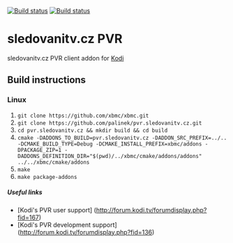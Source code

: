 [![Build status](https://travis-ci.org/palinek/pvr.sledovanitv.cz.svg?branch=master)](https://travis-ci.org/palinek/pvr.sledovanitv.cz)
[![Build status](https://ci.appveyor.com/api/projects/status/02qaoie8tcv4klnf/branch/master?svg=true)](https://ci.appveyor.com/project/palinek/pvr-sledovanitv-cz/branch/master)

# sledovanitv.cz PVR
sledovanitv.cz PVR client addon for [Kodi](http://kodi.tv)

## Build instructions

### Linux

1. `git clone https://github.com/xbmc/xbmc.git`
2. `git clone https://github.com/palinek/pvr.sledovanitv.cz.git`
3. `cd pvr.sledovanitv.cz && mkdir build && cd build`
4. `cmake -DADDONS_TO_BUILD=pvr.sledovanitv.cz -DADDON_SRC_PREFIX=../.. -DCMAKE_BUILD_TYPE=Debug -DCMAKE_INSTALL_PREFIX=xbmc/addons -DPACKAGE_ZIP=1 -DADDONS_DEFINITION_DIR="$(pwd)/../xbmc/cmake/addons/addons" ../../xbmc/cmake/addons`
5. `make`
6. `make package-addons`

##### Useful links

* [Kodi's PVR user support] (http://forum.kodi.tv/forumdisplay.php?fid=167)
* [Kodi's PVR development support] (http://forum.kodi.tv/forumdisplay.php?fid=136)
